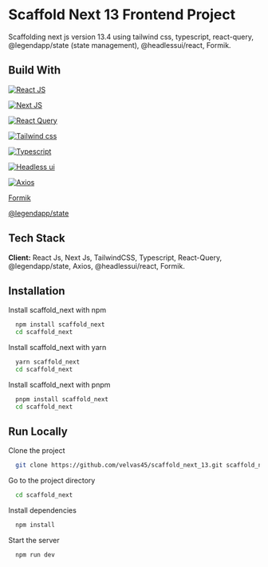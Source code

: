 # Scaffold Next 13 Frontend Project

Scaffolding next js version 13.4 using tailwind css, typescript, react-query, @legendapp/state (state management), @headlessui/react, Formik.

## Build With

[![React JS](https://img.shields.io/badge/React-20232A?style=for-the-badge&logo=react&logoColor=61DAFB)](https://react.dev/learn)

[![Next JS](https://img.shields.io/badge/Next.js-000000.svg?style=for-the-badge&logo=nextdotjs&logoColor=white)](https://nextjs.org/)

[![React Query](https://img.shields.io/badge/React%20Query-FF4154.svg?style=for-the-badge&logo=React-Query&logoColor=white)](https://tanstack.com/)

[![Tailwind css](https://img.shields.io/badge/Tailwind%20CSS-06B6D4.svg?style=for-the-badge&logo=Tailwind-CSS&logoColor=white)](https://tailwindcss.com/)

[![Typescript](https://img.shields.io/badge/TypeScript-3178C6.svg?style=for-the-badge&logo=TypeScript&logoColor=white)](https://www.typescriptlang.org/)

[![Headless ui](https://img.shields.io/badge/Headless%20UI-66E3FF.svg?style=for-the-badge&logo=Headless-UI&logoColor=black)](https://headlessui.com/)

[![Axios](https://img.shields.io/badge/Axios-5A29E4.svg?style=for-the-badge&logo=Axios&logoColor=white)](https://axios-http.com/docs/intro)

[Formik](https://formik.org/)

[@legendapp/state](https://legendapp.com/open-source/state/)

## Tech Stack

**Client:** React Js, Next Js, TailwindCSS, Typescript, React-Query, @legendapp/state, Axios, @headlessui/react, Formik.

## Installation

Install scaffold_next with npm

```bash
  npm install scaffold_next
  cd scaffold_next
```

Install scaffold_next with yarn

```bash
  yarn scaffold_next
  cd scaffold_next
```

Install scaffold_next with pnpm

```bash
  pnpm install scaffold_next
  cd scaffold_next
```

## Run Locally

Clone the project

```bash
  git clone https://github.com/velvas45/scaffold_next_13.git scaffold_next
```

Go to the project directory

```bash
  cd scaffold_next
```

Install dependencies

```bash
  npm install
```

Start the server

```bash
  npm run dev
```

